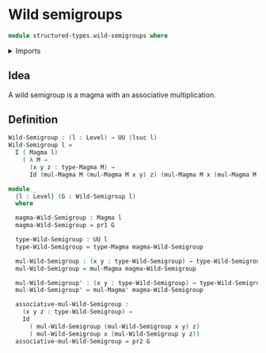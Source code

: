 # Wild semigroups

```agda
module structured-types.wild-semigroups where
```

<details><summary>Imports</summary>

```agda
open import foundation.dependent-pair-types
open import foundation.identity-types
open import foundation.universe-levels

open import structured-types.magmas
```

</details>

## Idea

A wild semigroup is a magma with an associative multiplication.

## Definition

```agda
Wild-Semigroup : (l : Level) → UU (lsuc l)
Wild-Semigroup l =
  Σ ( Magma l)
    ( λ M →
      (x y z : type-Magma M) →
      Id (mul-Magma M (mul-Magma M x y) z) (mul-Magma M x (mul-Magma M y z)))

module _
  {l : Level} (G : Wild-Semigroup l)
  where

  magma-Wild-Semigroup : Magma l
  magma-Wild-Semigroup = pr1 G

  type-Wild-Semigroup : UU l
  type-Wild-Semigroup = type-Magma magma-Wild-Semigroup

  mul-Wild-Semigroup : (x y : type-Wild-Semigroup) → type-Wild-Semigroup
  mul-Wild-Semigroup = mul-Magma magma-Wild-Semigroup

  mul-Wild-Semigroup' : (x y : type-Wild-Semigroup) → type-Wild-Semigroup
  mul-Wild-Semigroup' = mul-Magma' magma-Wild-Semigroup

  associative-mul-Wild-Semigroup :
    (x y z : type-Wild-Semigroup) →
    Id
      ( mul-Wild-Semigroup (mul-Wild-Semigroup x y) z)
      ( mul-Wild-Semigroup x (mul-Wild-Semigroup y z))
  associative-mul-Wild-Semigroup = pr2 G
```
